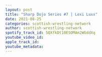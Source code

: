 ```yaml
---
layout: post
title: "Sharp Dojo Series #7 | Lexi Luxx"
date: 2021-08-25
categories: scottish-wrestling-network
author: scottish-wrestling-network
spotify_track_id: 5QXfkDt10ESOMAm2WGddXq
youtube_video_id: 
apple_track_id: 
youtube_metadata: 
---
```

